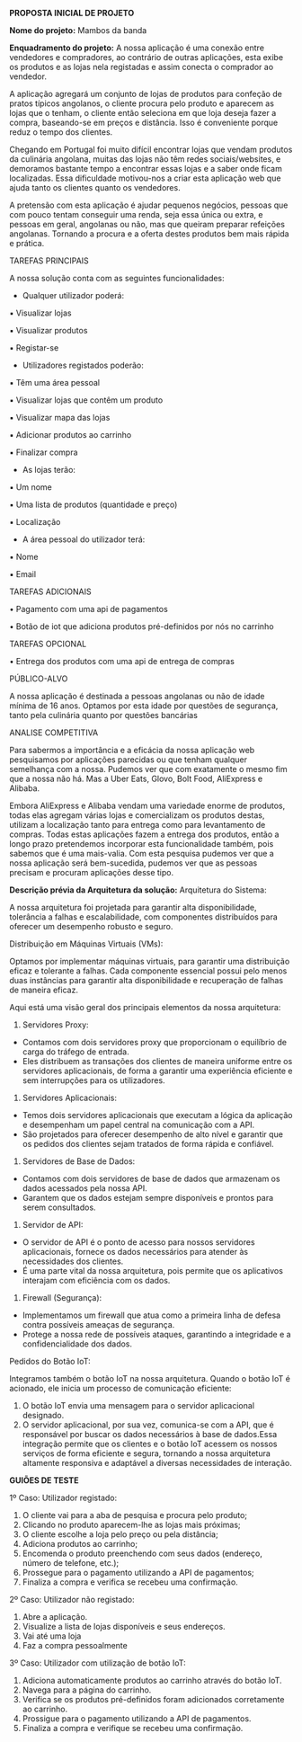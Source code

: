 **PROPOSTA INICIAL DE PROJETO**

**Nome do projeto:** Mambos da banda

**Enquadramento do projeto:** A nossa aplicação é uma conexão entre vendedores e compradores, ao contrário de outras aplicações, esta exibe os produtos e as lojas nela registadas e assim conecta o comprador ao vendedor.

A aplicação agregará um conjunto de lojas de produtos para confeção de pratos típicos angolanos, o cliente procura pelo produto e aparecem as lojas que o tenham, o cliente então seleciona em que loja deseja fazer a compra, baseando-se em preços e distância. Isso é conveniente porque reduz o tempo dos clientes.

Chegando em Portugal foi muito difícil encontrar lojas que vendam produtos da culinária angolana, muitas das lojas não têm redes sociais/websites, e demoramos bastante tempo a encontrar essas lojas e a saber onde ficam localizadas. Essa dificuldade motivou-nos a criar esta aplicação web que ajuda tanto os clientes quanto os vendedores.

A pretensão com esta aplicação é ajudar pequenos negócios, pessoas que com pouco tentam conseguir uma renda, seja essa única ou extra, e pessoas em geral, angolanas ou não, mas que queiram preparar refeições angolanas. Tornando a procura e a oferta destes produtos bem mais rápida e prática.

TAREFAS PRINCIPAIS

A nossa solução conta com as seguintes funcionalidades:

- Qualquer utilizador poderá:

▪ Visualizar lojas

▪ Visualizar produtos

▪ Registar-se


- Utilizadores registados poderão:

▪ Têm uma área pessoal

▪ Visualizar lojas que contêm um produto

▪ Visualizar mapa das lojas

▪ Adicionar produtos ao carrinho

▪ Finalizar compra


- As lojas terão:

▪ Um nome

▪ Uma lista de produtos (quantidade e preço)

▪ Localização


- A área pessoal do utilizador terá:

▪ Nome

▪ Email

TAREFAS ADICIONAIS

• Pagamento com uma api de pagamentos

• Botão de iot que adiciona produtos pré-definidos por nós no carrinho

TAREFAS OPCIONAL

• Entrega dos produtos com uma api de entrega de compras

PÚBLICO-ALVO

A nossa aplicação é destinada a pessoas angolanas ou não de idade mínima de 16 anos. Optamos por esta idade por questões de segurança, tanto pela culinária quanto por questões bancárias

ANALISE COMPETITIVA

Para sabermos a importância e a eficácia da nossa aplicação web pesquisamos por aplicações parecidas ou que tenham qualquer semelhança com a nossa. Pudemos ver que com exatamente o mesmo fim que a nossa não há. Mas a Uber Eats, Glovo, Bolt Food, AliExpress e Alibaba.

Embora AliExpress e Alibaba vendam uma variedade enorme de produtos, todas elas agregam várias lojas e comercializam os produtos destas, utilizam a localização tanto para entrega como para levantamento de compras. Todas estas aplicações fazem a entrega dos produtos, então a longo prazo pretendemos incorporar esta funcionalidade também, pois sabemos que é uma mais-valia. Com esta pesquisa pudemos ver que a nossa aplicação será bem-sucedida, pudemos ver que as pessoas precisam e procuram aplicações desse tipo.

**Descrição prévia da Arquitetura da solução:** Arquitetura do Sistema:

A nossa arquitetura foi projetada para garantir alta disponibilidade, tolerância a falhas e escalabilidade, com componentes distribuídos para oferecer um desempenho robusto e seguro.

Distribuição em Máquinas Virtuais (VMs):

Optamos por implementar máquinas virtuais, para garantir uma distribuição eficaz e tolerante a falhas. Cada componente essencial possui pelo menos duas instâncias para garantir alta disponibilidade e recuperação de falhas de maneira eficaz.

Aqui está uma visão geral dos principais elementos da nossa arquitetura:

1. Servidores Proxy:

- Contamos com dois servidores proxy que proporcionam o equilíbrio de carga do tráfego de entrada.
- Eles distribuem as transações dos clientes de maneira uniforme entre os servidores aplicacionais, de forma a garantir uma experiência eficiente e sem interrupções para os utilizadores.

1. Servidores Aplicacionais:

- Temos dois servidores aplicacionais que executam a lógica da aplicação e desempenham um papel central na comunicação com a API.
- São projetados para oferecer desempenho de alto nível e garantir que os pedidos dos clientes sejam tratados de forma rápida e confiável.

1. Servidores de Base de Dados:

- Contamos com dois servidores de base de dados que armazenam os dados acessados pela nossa API.
- Garantem que os dados estejam sempre disponíveis e prontos para serem consultados.

1. Servidor de API:

- O servidor de API é o ponto de acesso para nossos servidores aplicacionais, fornece os dados necessários para atender às necessidades dos clientes.
- É uma parte vital da nossa arquitetura, pois permite que os aplicativos interajam com eficiência com os dados.

1. Firewall (Segurança):

- Implementamos um firewall que atua como a primeira linha de defesa contra possíveis ameaças de segurança.
- Protege a nossa rede de possíveis ataques, garantindo a integridade e a confidencialidade dos dados.

Pedidos do Botão IoT:

Integramos também o botão IoT na nossa arquitetura. Quando o botão IoT é acionado, ele inicia um processo de comunicação eficiente:

1. O botão IoT envia uma mensagem para o servidor aplicacional designado.
2. O servidor aplicacional, por sua vez, comunica-se com a API, que é responsável por buscar os dados necessários à base de dados.Essa integração permite que os clientes e o botão IoT acessem os nossos serviços de forma eficiente e segura, tornando a nossa arquitetura altamente responsiva e adaptável a diversas necessidades de interação.


**GUIÕES DE TESTE**

1º Caso: Utilizador registado:

1. O cliente vai para a aba de pesquisa e procura pelo produto;
2. Clicando no produto aparecem-lhe as lojas mais próximas;
3. O cliente escolhe a loja pelo preço ou pela distância;
4. Adiciona produtos ao carrinho;
5. Encomenda o produto preenchendo com seus dados (endereço, número de telefone, etc.);
6. Prossegue para o pagamento utilizando a API de pagamentos;
7. Finaliza a compra e verifica se recebeu uma confirmação.

2º Caso: Utilizador não registado:

1. Abre a aplicação.
2. Visualize a lista de lojas disponíveis e seus endereços.
3. Vai até uma loja
4. Faz a compra pessoalmente

3º Caso: Utilizador com utilização de botão IoT:

1. Adiciona automaticamente produtos ao carrinho através do botão IoT.
2. Navega para a página do carrinho.
3. Verifica se os produtos pré-definidos foram adicionados corretamente ao carrinho.
4. Prossigue para o pagamento utilizando a API de pagamentos.
5. Finaliza a compra e verifique se recebeu uma confirmação. 
